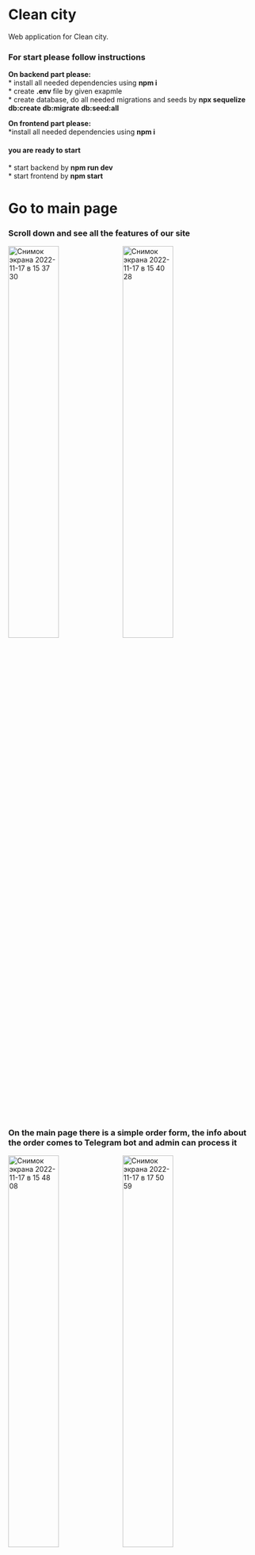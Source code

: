 # Clean city
Web application for Clean city.
</br>
<h3>For start please follow instructions </h3>
<b>On backend part please:</b> <br/>
* install all needed dependencies using <b> npm i </b> <br/>
* create <b> .env </b> file by given exapmle <br/>
* create database, do all needed migrations and seeds by <b> npx sequelize db:create db:migrate db:seed:all </b> <br/>

<b>On frontend part please:</b> <br/>
*install all needed dependencies using <b> npm i </b> <br/>

<h4>you are ready to start</h4>
* start backend by <b>npm run dev</b> </br>
* start frontend by <b>npm start</b> </br>

# Go to main page
<h3>Scroll down and see all the features of our site</h3>
  <div>
<img width="45%" alt="Снимок экрана 2022-11-17 в 15 37 30" src="https://user-images.githubusercontent.com/109106989/202653080-3f35fb2c-285e-49d2-ba8b-f0ff92a2b2ef.png">
<img width="45%" alt="Снимок экрана 2022-11-17 в 15 40 28" src="https://user-images.githubusercontent.com/109106989/202653166-7c1d4d50-e615-4cc2-96cf-5c1fe991f389.png">
<div/>
<h3>On the main page there is a simple order form, the info about the order comes to Telegram bot and admin can process it</h3>
  <div>
<img width="45%" alt="Снимок экрана 2022-11-17 в 15 48 08" src="https://user-images.githubusercontent.com/109106989/202653295-ced5d4ee-7357-4878-aab0-f48155a12a72.png">
<img width="45%" alt="Снимок экрана 2022-11-17 в 17 50 59" src="https://user-images.githubusercontent.com/109106989/202653379-73dda676-bfa2-4f34-8a89-91faeda5611d.png">
    <div/>
    
<h3>Scroll down, you can see the average cost of cleaning, and dynamically updated users' feedback<h3/>
  <div>
<img width="45%" alt="Снимок экрана 2022-11-17 в 15 51 21" src="https://user-images.githubusercontent.com/109106989/202653459-b74a5f53-b09f-442a-ba69-64c698d79824.png">

<img width="45%" alt="Снимок экрана 2022-11-17 в 15 58 30" src="https://user-images.githubusercontent.com/109106989/202653490-a0e87e86-2e63-4838-9391-23679266116b.png">
<div/>

## Send the application
### <h3>A full order form is available for registered users, and there is also a form for non-standard situations<h3/>
  <div>
<img width="45%" alt="Снимок экрана 2022-11-17 в 16 02 19" src="https://user-images.githubusercontent.com/109106989/202653558-5aa3aef2-bb26-4af7-a5ab-56b6fab88f86.png">
<img width="45%" alt="Снимок экрана 2022-11-17 в 16 05 18" src="https://user-images.githubusercontent.com/109106989/202653621-20a29d70-abee-4e48-8b00-7d1d8895743d.png">
<div/>

## Registration and authorization
### <h3>You can sign in using the following Registration form and if you're already in the system you can log in using Login form <h3/>
  <div>
<img width="45%" alt="Снимок экрана 2022-11-17 в 16 39 25" src="https://user-images.githubusercontent.com/109106989/202653691-608d658c-d30b-435f-8e56-7f646fdbe673.png">
<img width="45%" alt="Снимок экрана 2022-11-17 в 16 36 58" src="https://user-images.githubusercontent.com/109106989/202653751-bca311cf-0396-4fd6-8838-c7399910709b.png">
<div/> 

## User cabinet  
### <h3>In the user's profile you can see your orders sorted by status, for completed orders there is a possibility to leave a feedback <h3/>
  <div>
<img width="45%" alt="Снимок экрана 2022-11-17 в 16 46 45" src="https://user-images.githubusercontent.com/109106989/202653823-c53175cc-242b-4f61-a00d-fed2037c54b0.png">
<img width="45%" alt="Снимок экрана 2022-11-17 в 16 46 27" src="https://user-images.githubusercontent.com/109106989/202653874-c260ae7e-ffd9-47ad-93aa-4ffdb861aed0.png">
 <div/>   
 
 ## Admin cabinet
 ### <h3>Admin can accept new orders, change the status of orders, review feedback and publish them </h3>
  <div>
<img width="45%" alt="Снимок экрана 2022-11-17 в 16 51 09" src="https://user-images.githubusercontent.com/109106989/202653938-e6acb5ac-49cb-449c-bdf2-35cab0235a35.png">
<div/>
